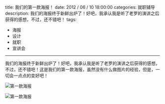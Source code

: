 title: 我们的第一款海报！
date: 2012 / 06 / 10 18:00:00
categories: 就职辅导
description: 我们的海报终于新鲜出炉了！好吧，我承认我是听了老罗的演讲之后获得的感想，不过，还不错吧！
tags:
- 海报
- 设计
- 就职
- 宣讲会


---

我们的海报终于新鲜出炉了！好吧，我承认我是听了老罗的演讲之后获得的感想，不过，还不错吧！这是我们的第一款海报，虽然没有什么做图片的经验，但是，一切会一点点的变好吧！

![第一款海报](http://wx2.sinaimg.cn/mw690/a9a40e85gy1fgey65zxhkj20g40c33zd.jpg)

![第一款海报](http://wx4.sinaimg.cn/mw690/a9a40e85gy1fgey672fflj20g40c3js7.jpg)